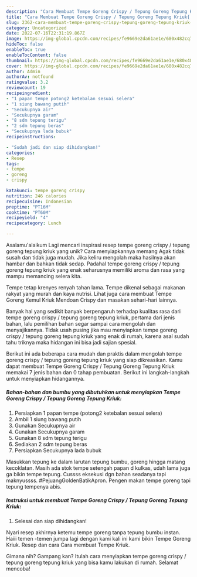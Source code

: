```yaml
---
description: "Cara Membuat Tempe Goreng Crispy / Tepung Goreng Tepung Kriuk{ yang Enak"
title: "Cara Membuat Tempe Goreng Crispy / Tepung Goreng Tepung Kriuk{ yang Enak"
slug: 2362-cara-membuat-tempe-goreng-crispy-tepung-goreng-tepung-kriuk-yang-enak
category: Uncategorized
date: 2022-07-16T22:31:19.867Z
image: https://img-global.cpcdn.com/recipes/fe9669e2da61ae1e/680x482cq70/tempe-goreng-crispy-tepung-goreng-tepung-kriuk-foto-resep-utama.jpg
hideToc: false
enableToc: true
enableTocContent: false
thumbnail: https://img-global.cpcdn.com/recipes/fe9669e2da61ae1e/680x482cq70/tempe-goreng-crispy-tepung-goreng-tepung-kriuk-foto-resep-utama.jpg
cover: https://img-global.cpcdn.com/recipes/fe9669e2da61ae1e/680x482cq70/tempe-goreng-crispy-tepung-goreng-tepung-kriuk-foto-resep-utama.jpg
author: Admin
authorAv: notfound
ratingvalue: 3.2
reviewcount: 19
recipeingredient:
- "1 papan tempe potong2 ketebalan sesuai selera"
- "1 siung bawang putih"
- "Secukupnya air"
- "Secukupnya garam"
- "8 sdm tepung terigu"
- "2 sdm tepung beras"
- "Secukupnya lada bubuk"
recipeinstructions:

- "Sudah jadi dan siap dihidangkan!"
categories:
- Resep
tags:
- tempe
- goreng
- crispy

katakunci: tempe goreng crispy 
nutrition: 246 calories
recipecuisine: Indonesian
preptime: "PT16M"
cooktime: "PT60M"
recipeyield: "4"
recipecategory: Lunch

---
```



Asalamu'alaikum Lagi mencari inspirasi resep tempe goreng crispy / tepung goreng tepung kriuk yang unik? Cara menyiapkannya memang Agak tidak susah dan tidak juga mudah. Jika keliru mengolah maka hasilnya akan hambar dan bahkan tidak sedap. Padahal tempe goreng crispy / tepung goreng tepung kriuk yang enak seharusnya memiliki aroma dan rasa yang mampu memancing selera kita.


Tempe tetap krenyes renyah tahan lama. Tempe dikenal sebagai makanan rakyat yang murah dan kaya nutrisi. Lihat juga cara membuat Tempe Goreng Kemul Kriuk Mendoan Crispy dan masakan sehari-hari lainnya.

Banyak hal yang sedikit banyak berpengaruh terhadap kualitas rasa dari tempe goreng crispy / tepung goreng tepung kriuk, pertama dari jenis bahan, lalu pemilihan bahan segar sampai cara mengolah dan menyajikannya. Tidak usah pusing jika mau menyiapkan tempe goreng crispy / tepung goreng tepung kriuk yang enak di rumah, karena asal sudah tahu triknya maka hidangan ini bisa jadi sajian spesial.


Berikut ini ada beberapa cara mudah dan praktis dalam mengolah tempe goreng crispy / tepung goreng tepung kriuk yang siap dikreasikan. Kamu dapat membuat Tempe Goreng Crispy / Tepung Goreng Tepung Kriuk memakai 7 jenis bahan dan 0 tahap pembuatan. Berikut ini langkah-langkah untuk menyiapkan hidangannya.

<!--inarticleads1-->

##### Bahan-bahan dan bumbu yang dibutuhkan untuk menyiapkan Tempe Goreng Crispy / Tepung Goreng Tepung Kriuk:

1. Persiapkan 1 papan tempe (potong2 ketebalan sesuai selera)
1. Ambil 1 siung bawang putih
1. Gunakan Secukupnya air
1. Gunakan Secukupnya garam
1. Gunakan 8 sdm tepung terigu
1. Sediakan 2 sdm tepung beras
1. Persiapkan Secukupnya lada bubuk


Masukkan tepung ke dalam larutan tepung bumbu, goreng hingga matang kecoklatan. Masih ada stok tempe setengah papan d kulkas, udah lama juga ga bikin tempe tepung. Cussss eksekusi dgn bahan seadanya tapi maknyussss. #PejuangGoldenBatikApron. Pengen makan tempe goreng tapi tepung tempenya abis. 

<!--inarticleads2-->

##### Instruksi untuk membuat Tempe Goreng Crispy / Tepung Goreng Tepung Kriuk:


1. Selesai dan siap dihidangkan!

Nyari resep akhirnya ketemu tempe goreng tanpa tepung bumbu instan. Haiii temen -temen jumpa lagi dengan kami kali ini kami bikin Tempe Goreng Kriuk. Resep dan cara Cara membuat Tempe Kriuk. 

Gimana nih? Gampang kan? Itulah cara menyiapkan tempe goreng crispy / tepung goreng tepung kriuk yang bisa kamu lakukan di rumah. Selamat mencoba!

